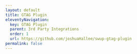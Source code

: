 ```yaml
---
layout: default
title: GTAG Plugin
eleventyNavigation:
  key: GTAG Plugin
  parent: 3rd Party Integrations
  order: 1
  url: https://github.com/joshuaHallee/swup-gtag-plugin
permalink: false
---
```


